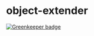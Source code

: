 # object-extender

[![Greenkeeper badge](https://badges.greenkeeper.io/AleTid5/object-extender.svg)](https://greenkeeper.io/)
